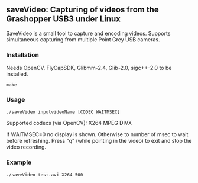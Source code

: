 ## saveVideo:  Capturing of videos from the Grashopper USB3 under Linux

SaveVideo is a small tool to capture and encoding videos. Supports simultaneous capturing from multiple Point Grey USB cameras. 

### Installation

Needs OpenCV, FlyCapSDK, Glibmm-2.4, Glib-2.0, sigc++-2.0 to be installed. 

~~~~
make
~~~~

### Usage
~~~~
./saveVideo inputvideoName [CODEC WAITMSEC] 
~~~~
Supported codecs (via OpenCV): X264 MPEG DIVX 

If WAITMSEC=0 no display is shown. Otherwise to number of msec to wait before refreshing. Press "q" (while pointing in the video) to exit and stop the video recording. 

### Example
~~~~
./saveVideo test.avi X264 500
~~~~





